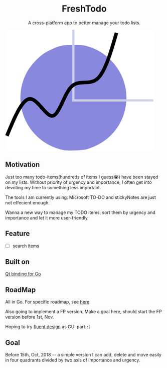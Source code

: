 <h1 align="center">FreshTodo</h1> 
<p align="center">A cross-platform app to better manage your todo lists.</p>

![logo](logo/fresh-logo.png)


## Motivation
Just too many todo-items(hundreds of items I guess😭) have been stayed on my lists. Without priority of urgency and importance, I often get into devoting my time to something less important.

The tools I am currently using: Microsoft TO-DO and stickyNotes are just not effecient enough.

Wanna a new way to manage my TODO items, sort them by urgency and importance and let it more user-friendly. 

## Feature
- [ ] search items


## Built on
[Qt binding for Go](https://github.com/therecipe/qt)
 
## RoadMap
All in Go.
For specific roadmap, see [here](docs/RoadMap.md)

Also going to implement a FP version.
Make a goal here, should start the FP version before 1st, Nov.

Hoping to try [fluent design](https://www.microsoft.com/design/fluent/) as GUI part.```:)```

## Goal 
Before 15th, Oct, 2018 -- a simple version I can add, delete and move easily in four quadrants divided by two axis of importance and urgency.

